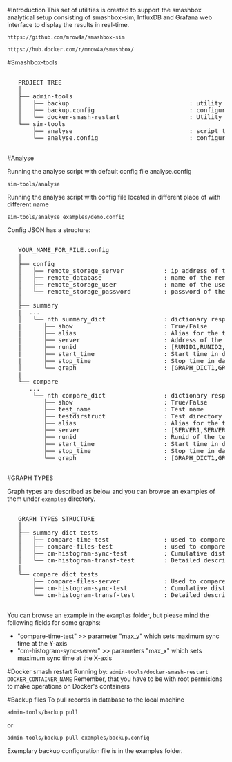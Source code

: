 #Introduction
This set of utilities is created to support the smashbox analytical setup consisting of smashbox-sim, InfluxDB and Grafana web interface  to display the results in real-time. 

``https://github.com/mrow4a/smashbox-sim``

``https://hub.docker.com/r/mrow4a/smashbox/``

#Smashbox-tools
<pre>

   PROJECT TREE
   │
   ├── admin-tools
   │   ├── backup                                 : utility to backup the contents of the InfluxDB database localy.
   │   ├── backup.config                          : configuration script for pull/push of the InfluxDB database
   │   └── docker-smash-restart                   : Utility which will restart docker only if it is not running smashbox-deamon. If it is running, it will execute loop until smashbox-deamon finishes 
   └── sim-tools
       ├── analyse                                : script to aggregate and summarize data collection stored in the InfluxDB database 
       └── analyse.config                         : configuration script to analyse script   
   
</pre>

#Analyse

Running the analyse script with default config file analyse.config

``sim-tools/analyse``

Running the analyse script with config file located in different place of with different name

``sim-tools/analyse examples/demo.config``

Config JSON has a structure:

<pre>

   YOUR_NAME_FOR_FILE.config
   │
   ├── config                              
   │   ├── remote_storage_server           : ip address of the remote server, default port is 8086
   │   ├── remote_database                 : name of the remote database 
   │   ├── remote_storage_user             : name of the user with read permision on the database 
   │   └── remote_storage_password         : password of the user with read permision on the database
   │
   ├── summary    
   |  ...
   │   └── nth summary_dict                : dictionary responsible for one of the tests configurations
   |      ├── show                         : True/False
   |      ├── alias                        : Alias for the test
   |      ├── server                       : Address of the server under the test, as specified in smashbox-sim configuration
   |      ├── runid                        : [RUNID1,RUNID2,..] runid of the test machine, as specified in smashbox-sim configuration under RUNID
   |      ├── start_time                   : Start time in days, e.g. "30d" means it will aggregate from minus 30 days
   |      ├── stop_time                    : Stop time in days, e.g. "1d" means it will aggregate till minus 1 day
   │      └── graph                        : [GRAPH_DICT1,GRAPH_DICT2,..] array responsible for one of the graph configurations
   |
   └── compare                             
      ...
       └── nth compare_dict                : dictionary responsible for one of the tests configurations
          ├── show                         : True/False
          ├── test_name                    : Test name
          ├── testdirstruct                : Test directory structure
          ├── alias                        : Alias for the test
          ├── server                       : [SERVER1,SERVER2,..] Address of the server under the test, as specified in smashbox-sim configuration
          ├── runid                        : Runid of the test machine, as specified in smashbox-sim configuration under RUNID
          ├── start_time                   : Start time in days, e.g. "30d" means it will aggregate from minus 30 days
          ├── stop_time                    : Stop time in days, e.g. "1d" means it will aggregate till minus 1 day
          └── graph                        : [GRAPH_DICT1,GRAPH_DICT2,..] array responsible for one of the graph

</pre>

#GRAPH TYPES

Graph types are described as below and you can browse an examples of them under ``examples`` directory.

<pre>

   GRAPH TYPES STRUCTURE
   │
   ├── summary dict tests                              
   │   ├── compare-time-test               : used to compare client to server/server to client sync times during different hours of the day, for the specified server
   │   ├── compare-files-test              : used to compare number of synced files as a cumulative distribution of all the measurements and to display single sync failure ratio under different tests and test machines, for the specified server
   │   ├── cm-histogram-sync-test          : Cumulative distribution of synchronisation times for different test types, for the specified server 
   │   └── cm-histogram-transf-test        : Detailed description of the synchronisation runs in terms of the transfered data comparing different types of the tests and test machines for the specified server
   |
   └── compare dict tests                  
       ├── compare-files-server            : Used to compare number of synced files as a cumulative distribution of all the measurements and to display single sync failure ratio for differents servers; specified test machine and test  
       ├── cm-histogram-sync-test          : Cumulative distribution of synchronisation times for different servers; specified test machine and test 
       └── cm-histogram-transf-test        : Detailed description of the synchronisation runs in terms of the transfered data comparing different servers; specified type of the test and test machine
       
</pre>

You can browse an example in the ``examples`` folder, but please mind the following fields for some graphs:

* "compare-time-test" >> parameter "max_y" which sets maximum sync time at the Y-axis
* "cm-histogram-sync-server" >> parameters "max_x" which sets maximum sync time at the X-axis

#Docker smash restart
Running by:
``admin-tools/docker-smash-restart DOCKER_CONTAINER_NAME``
Remember, that you have to be with root permisions to make operations on Docker's containers

#Backup files
To pull records in database to the local machine

``admin-tools/backup pull`` 

or 


``admin-tools/backup pull examples/backup.config``

Exemplary backup configuration file is in the examples folder.
